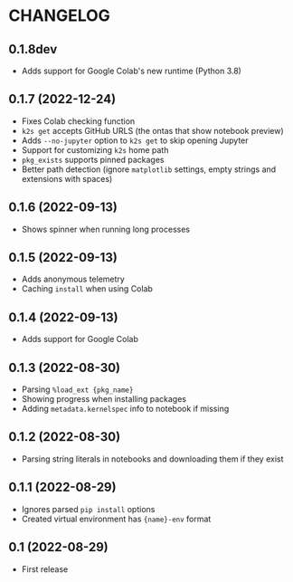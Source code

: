 # CHANGELOG

## 0.1.8dev
- Adds support for Google Colab's new runtime (Python 3.8)

## 0.1.7 (2022-12-24)
- Fixes Colab checking function
- `k2s get` accepts GitHub URLS (the ontas that show notebook preview)
- Adds `--no-jupyter` option to `k2s get` to skip opening Jupyter
- Support for customizing `k2s` home path
- `pkg_exists` supports pinned packages
- Better path detection (ignore `matplotlib` settings, empty strings and extensions with spaces)

## 0.1.6 (2022-09-13)
- Shows spinner when running long processes

## 0.1.5 (2022-09-13)
- Adds anonymous telemetry
- Caching `install` when using Colab
## 0.1.4 (2022-09-13)
- Adds support for Google Colab

## 0.1.3 (2022-08-30)
- Parsing `%load_ext {pkg_name}`
- Showing progress when installing packages
- Adding `metadata.kernelspec` info to notebook if missing

## 0.1.2 (2022-08-30)
- Parsing string literals in notebooks and downloading them if they exist

## 0.1.1 (2022-08-29)
- Ignores parsed `pip install` options
- Created virtual environment has `{name}-env` format

## 0.1 (2022-08-29)
- First release
